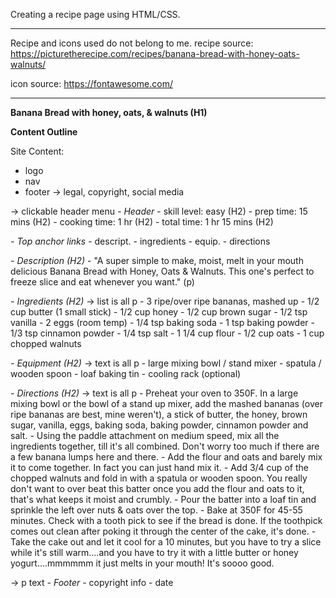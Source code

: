 Creating a recipe page using HTML/CSS.

----------------------------------------

Recipe and icons used do not belong to me.
recipe source: https://picturetherecipe.com/recipes/banana-bread-with-honey-oats-walnuts/

icon source: https://fontawesome.com/

----------------------------------------

**Banana Bread with honey, oats, & walnuts (H1)**

__Content Outline__

Site Content:
- logo
- nav
- footer -> legal, copyright, social media

-> clickable header menu
*- Header*
    - skill level: easy (H2)
    - prep time: 15 mins (H2)
    - cooking time: 1 hr (H2)
    - total time: 1 hr 15 mins (H2)

*- Top anchor links*
    - descript.
    - ingredients
    - equip.
    - directions

*- Description (H2)*
        - "A super simple to make, moist, melt in your mouth delicious Banana Bread with Honey, Oats & Walnuts. This one's perfect to freeze slice and eat whenever you want." (p)

*- Ingredients (H2)*
-> list is all p
    - 3 ripe/over ripe bananas, mashed up
    - 1/2 cup butter (1 small stick)
    - 1/2 cup honey
    - 1/2 cup brown sugar
    - 1/2 tsp vanilla
    - 2 eggs (room temp)
    - 1/4 tsp baking soda
    - 1 tsp baking powder
    - 1/3 tsp cinnamon powder
    - 1/4 tsp salt
    - 1 1/4 cup flour
    - 1/2 cup oats
    - 1 cup chopped walnuts

*- Equipment (H2)*
-> text is all p
    - large mixing bowl / stand mixer
    - spatula / wooden spoon
    - loaf baking tin
    - cooling rack (optional)

*- Directions (H2)*
-> text is all p
    - Preheat your oven to 350F. In a large mixing bowl or the bowl of a stand up mixer, add the mashed bananas (over ripe bananas are best, mine weren't), a stick of butter, the honey, brown sugar, vanilla, eggs, baking soda, baking powder, cinnamon powder and salt.
    - Using the paddle attachment on medium speed, mix all the ingredients together, till it's all combined. Don't worry too much if there are a few banana lumps here and there.
    - Add the flour and oats and barely mix it to come together. In fact you can just hand mix it.
    - Add 3/4 cup of the chopped walnuts and fold in with a spatula or wooden spoon. You really don't want to over beat this batter once you add the flour and oats to it, that's what keeps it moist and crumbly.
    - Pour the batter into a loaf tin and sprinkle the left over nuts & oats over the top.
    - Bake at 350F for 45-55 minutes. Check with a tooth pick to see if the bread is done. If the toothpick comes out clean after poking it through the center of the cake, it's done.
    - Take the cake out and let it cool for a 10 minutes, but you have to try a slice while it's still warm....and you have to try it with a little butter or honey yogurt....mmmmmm it just melts in your mouth! It's soooo good.


-> p text
*- Footer*
    - copyright info
    - date
